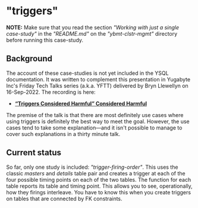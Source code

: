 # "triggers"

**NOTE:** Make sure that you read the section _"Working with just a single case-study"_ in the _"README.md"_ on the _"ybmt-clstr-mgmt"_ directory before running this case-study.

## Background

The account of these case-studies is not yet included in the YSQL documentation. It was written to complement this presentation in Yugabyte Inc's Friday Tech Talks series (a.k.a. YFTT) delivered by Bryn Llewellyn on 16-Sep-2022. The recording is here:

- **[“Triggers Considered Harmful” Considered Harmful](https://www.youtube.com/watch?v=CKbgBPCOLuE)**

The premise of the talk is that there are most definitely use cases where using triggers is definitely the best way to meet the goal. However, the use cases tend to take some explanation—and it isn't possible to manage to cover such explanations in a thirty minute talk.

## Current status

So far, only one study is included: _"trigger-firing-order"_. This uses the classic _masters_ and _details_ table pair and creates a trigger at each of the four possible timing points on each of the two tables. The function for each table reports its table and timing point. This allows you to see, operationally, how they firings interleave. You have to know this when you create triggers on tables that are connected by FK constraints.